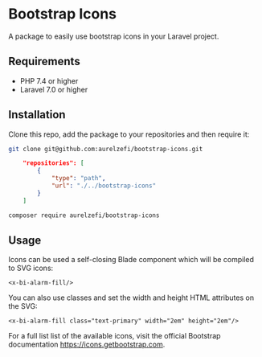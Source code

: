 # Bootstrap Icons

A package to easily use bootstrap icons in your Laravel project.

## Requirements
- PHP 7.4 or higher
- Laravel 7.0 or higher

## Installation

Clone this repo, add the package to your repositories and then require it:

```bash
git clone git@github.com:aurelzefi/bootstrap-icons.git
```

```json
    "repositories": [
        {
            "type": "path",
            "url": "./../bootstrap-icons"
        }
    ]
```

```bash
composer require aurelzefi/bootstrap-icons
```

## Usage

Icons can be used a self-closing Blade component which will be compiled to SVG icons:

```blade
<x-bi-alarm-fill/>
```

You can also use classes and set the width and height HTML attributes on the SVG:

```blade
<x-bi-alarm-fill class="text-primary" width="2em" height="2em"/>
```

For a full list list of the available icons, visit the official Bootstrap documentation https://icons.getbootstrap.com.
